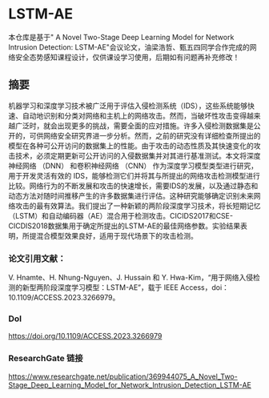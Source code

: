 # LSTM-AE
本仓库是基于" A Novel Two-Stage Deep Learning Model for Network Intrusion Detection: LSTM-AE"会议论文，油梁浩哲、甄五四同学合作完成的网络安全态势感知课程设计，仅供课设学习使用，后期如有问题再补充修改！

## 摘要
机器学习和深度学习技术被广泛用于评估入侵检测系统（IDS），这些系统能够快速、自动地识别和分类对网络和主机上的网络攻击。然而，当破坏性攻击变得越来越广泛时，就会出现更多的挑战，需要全面的应对措施。许多入侵检测数据集是公开的，可供网络安全研究界进一步分析。然而，之前的研究没有详细检查所提出的模型在各种可公开访问的数据集上的性能。由于攻击的动态性质及其快速变化的攻击技术，必须定期更新可公开访问的入侵数据集并对其进行基准测试。本文将深度神经网络 （DNN） 和卷积神经网络 （CNN） 作为深度学习模型类型进行研究，用于开发灵活有效的 IDS，能够检测它们并将其与所提出的网络攻击检测模型进行比较。网络行为的不断发展和攻击的快速增长，需要IDS的发展，以及通过静态和动态方法对随时间推移产生的许多数据集进行评估。这种研究能够确定识别未来网络攻击的最有效算法。我们提出了一种新颖的两阶段深度学习技术，将长短期记忆（LSTM）和自动编码器（AE）混合用于检测攻击。CICIDS2017和CSE-CICDIS2018数据集用于确定所提出的LSTM-AE的最佳网络参数。实验结果表明，所提混合模型效果良好，适用于现代场景下的攻击检测。

### 论文引用文献：
V. Hnamte、H. Nhung-Nguyen、J. Hussain 和 Y. Hwa-Kim，“用于网络入侵检测的新型两阶段深度学习模型：LSTM-AE”，载于 IEEE Access，doi：10.1109/ACCESS.2023.3266979。

### DoI
https://doi.org/10.1109/ACCESS.2023.3266979

### ResearchGate 链接
https://www.researchgate.net/publication/369944075_A_Novel_Two-Stage_Deep_Learning_Model_for_Network_Intrusion_Detection_LSTM-AE
